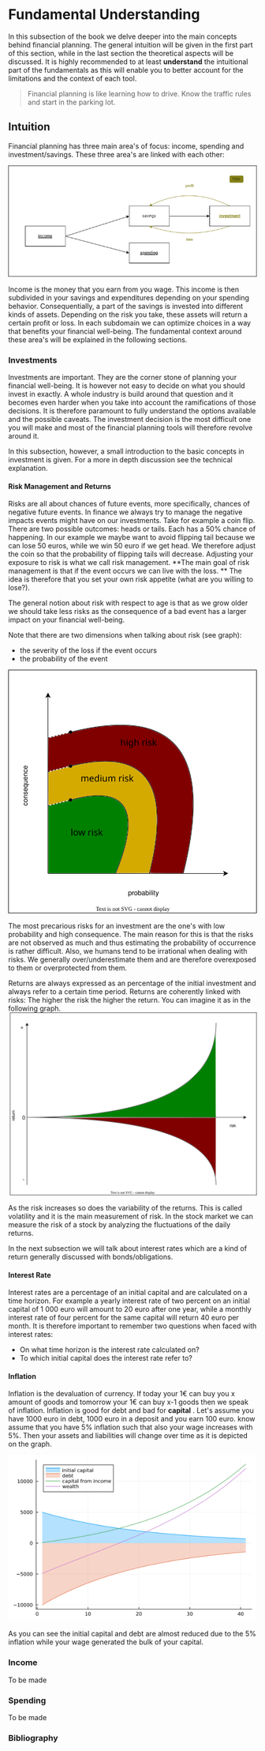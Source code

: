 # Fundamental Understanding

In this subsection of the book we delve deeper into the main concepts behind financial planning. The general intuition will be given in the first part of this section, while in the last section the theoretical aspects will be discussed. It is highly recommended to at least **understand** the intuitional part of the fundamentals as this will enable you to better account for the limitations and the context of each tool. 


> Financial planning is like learning how to drive. Know the traffic rules and start in the parking lot. 





## Intuition 
Financial planning has three main area's of focus: income, spending and investment/savings. These three area's are linked with each other: 



![risk](images/income_Investment_Spending.png)


Income is the money that you earn from you wage. This income is then subdivided in your savings and expenditures depending on your spending behavior. Consequentially, a part of the savings is invested into different kinds of assets. Depending on the risk you take, these assets will return a certain profit or loss. In each subdomain we can optimize choices in a way that benefits your financial well-being. The fundamental context around these area's will be explained in the following sections. 

### Investments 
Investments are important. They are the corner stone of planning your financial well-being. It is however not easy to decide on what you should invest in exactly. A whole industry is build around that question and it becomes even harder when you take into account the ramifications of those decisions. It is therefore paramount to fully understand the options available and the possible caveats. The investment decision is the most difficult one you will make and most of the financial planning tools will therefore revolve around it. 

In this subsection, however, a small introduction to the basic concepts in investment is given. For a more in depth discussion see the technical explanation.    



#### Risk Management and Returns 
Risks are all about chances of future events, more specifically, chances of negative future events. In finance we always try to manage the negative impacts events might have on our investments. Take for example a coin flip. There are two possible outcomes: heads or tails. Each has a 50% chance of happening. In our example we maybe want to avoid flipping tail because we can lose 50 euros, while we win 50 euro if we get head. We therefore adjust the coin so that the probability of flipping tails will decrease. Adjusting your exposure to risk is what we call risk management. **The main goal of risk management is that if the event occurs we can live with the loss. ** The idea is therefore that you set your own risk appetite (what are you willing to lose?). 


The general notion about risk with respect to age is that as we grow older we should take less risks as the consequence of a bad event has a larger impact on your financial well-being. 


Note that there are two dimensions when talking about risk (see graph): 
* the severity of the loss if the event occurs 
* the probability of the event 

![risk](images/risk.svg)



The most precarious risks for an investment are the one's with low probability and high consequence. The main reason for this is that the risks are not observed as much and thus estimating the probability of occurrence is rather difficult. Also, we humans tend to be irrational when dealing with risks. We generally over/underestimate them and are therefore overexposed to them or overprotected from them.


Returns are always expressed as an percentage of the initial investment and always refer to a certain time period.
Returns are coherently linked with risks: The higher the risk the higher the return. You can imagine it as in the following graph. 
![risk_return](images/risk_return.svg)

As the risk increases so does the variability of the returns. This is called volatility and it is the main measurement of risk. In the stock market we can measure the risk of a stock by analyzing the fluctuations of the daily returns. 


In the next subsection we will talk about interest rates which are a kind of return generally discussed with bonds/obligations. 

#### Interest Rate 

Interest rates are a percentage of an initial capital and are calculated on a time horizon. For example 
a yearly interest rate of two percent on an initial capital of 1 000 euro will amount to 20 euro after one year, while a monthly interest rate of four percent for the same capital will return 40 euro per month. It is therefore important to remember two questions when faced with interest rates:

* On what time horizon is the interest rate calculated on? 
* To which initial capital does the interest rate refer to?




#### Inflation 

Inflation is the devaluation of currency. If today your 1€ can buy you x amount of goods and tomorrow your 1€ can buy x-1 goods then we speak of inflation. Inflation is good for debt and bad for **capital** . Let's assume you have 1000 euro in debt, 1000 euro in a deposit and you earn 100 euro. know assume that you have 5% inflation such that also your wage increases with 5%. Then your assets and liabilities will change over time as it is depicted on the graph. 

![inflation](images/plot_inflation_explained.png)

As you can see the initial capital and debt are almost reduced due to the 5% inflation while your wage generated the bulk of your capital. 





### Income 
To be made 

### Spending 
To be made


### Bibliography 
```{bibliography}
```